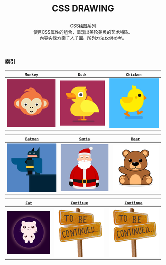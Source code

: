 # <p align=center>CSS DRAWING</p>

<p align=center>
CSS绘图系列
<br>使用CSS属性的组合，呈现出美轮美奂的艺术特质。
<br>内容实现方案千人千面，所列方法仅供参考。</p>
<br>

### 索引
<!-- 1 -->

| [`Monkey`](/src/CSSDrawing/Monkey/index.html) | [`Duck`](/src/CSSDrawing/CuteDuck/index.html) | [`Chicken`](/src/CSSDrawing/WalkingChick/index.html) |
| :-------------------------------------------: | :-------------------------------------------: | :--------------------------------------------------: |
| ![猴子](/public/thumb/cssdrawing/monkey.png)  |  ![鸭子](/public/thumb/cssdrawing/duck.png)   |     ![小鸡](/public/thumb/cssdrawing/chick.png)      |

<!-- 2 -->

| [`Batman`](/src/CSSDrawing/Batman/index.html)  |    [`Santa`](/src/CSSDrawing/SantaClaus/index.html)    |    [`Bear`](/src/CSSDrawing/Bear/index.html)    |
| :--------------------------------------------: | :-------------------------------------------: | :-------------------------------------------: |
| ![蝙蝠侠](/public/thumb/cssdrawing/batman.png) | ![圣诞老人](/public/thumb/cssdrawing/santa.png) | ![小熊](/public/thumb/cssdrawing/bear.png) |

<!-- 3 -->
| [`Cat`](/src/CSSDrawing/Cat/index.html)  |    [`Continue`](/src/CSSDrawing/README.md)   |    [`Continue`](/src/CSSDrawing/README.md)   |
| :--------------------------------------------: | :-------------------------------------------: | :-------------------------------------------: |
| ![猫咪](/public/thumb/cssdrawing/cat.png) | ![待续](/public/thumb/singlediv/continue.png) | ![待续](/public/thumb/singlediv/continue.png) |


<!-- [`Continue`](/src/CSSDrawing/README.md)
![待续](/public/thumb/singlediv/continue.png) -->
